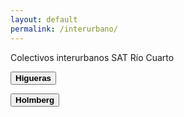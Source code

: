 ```yaml
---
layout: default
permalink: /interurbano/	
---
```


Colectivos interurbanos SAT Río Cuarto

[<button>**Higueras**</button>](higueras) 

[<button>**Holmberg**</button>](holmberg) 

